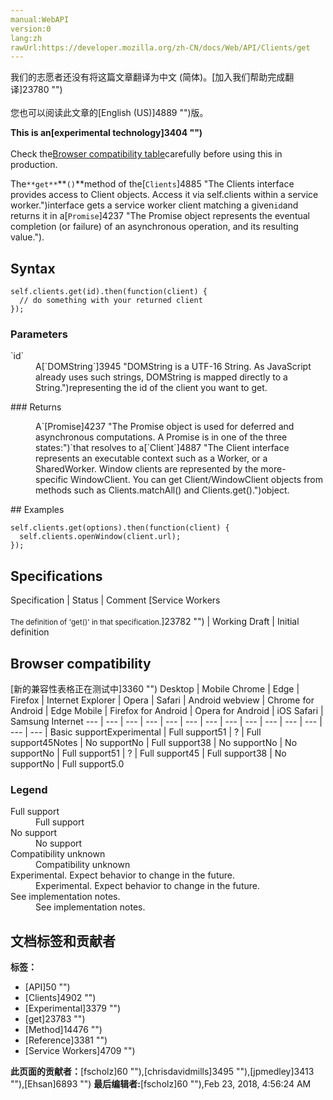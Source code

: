```yaml
---
manual:WebAPI
version:0
lang:zh
rawUrl:https://developer.mozilla.org/zh-CN/docs/Web/API/Clients/get
---
```




<bdi>我们的志愿者还没有将这篇文章翻译为<bdi>中文 (简体)</bdi>。[加入我们帮助完成翻译]23780 "")<br></br>您也可以阅读此文章的[English (US)]4889 "")版。</bdi>






**This is an[experimental technology]3404 "")**<br></br>Check the[Browser compatibility table](%4873#Browser_compatibility "")carefully before using this in production.





The`**get**`**`()`**method of the[`Clients`]4885 "The Clients interface provides access to Client objects. Access it via self.clients within a service worker.")interface gets a service worker client matching a given`id`and returns it in a[`Promise`]4237 "The Promise object represents the eventual completion (or failure) of an asynchronous operation, and its resulting value.").


## Syntax<a name="Syntax"></a>

```
self.clients.get(id).then(function(client) {
  // do something with your returned client
});
```

### Parameters<a name="Parameters"></a>
<dl><dt id=''>`id`</dt><dd>A[`DOMString`]3945 "DOMString is a UTF-16 String. As JavaScript already uses such strings, DOMString is mapped directly to a String.")representing the id of the client you want to get.</dd></dl>
### Returns<a name="Returns"></a>
<dl><dd>A`[Promise]4237 "The Promise object is used for deferred and asynchronous computations. A Promise is in one of the three states:")`that resolves to a[`Client`]4887 "The Client interface represents an executable context such as a Worker, or a SharedWorker. Window clients are represented by the more-specific WindowClient. You can get Client/WindowClient objects from methods such as Clients.matchAll() and Clients.get().")object.</dd></dl>
## Examples<a name="Examples"></a>

```
self.clients.get(options).then(function(client) {    
  self.clients.openWindow(client.url);   
});
```

## Specifications<a name="Specifications"></a>
Specification | Status | Comment 
[Service Workers<br></br><small>The definition of &#39;get()&#39; in that specification.</small>]23782 "") | Working Draft | Initial definition 


## Browser compatibility<a name="Browser_compatibility"></a>
[新的兼容性表格正在测试中<i></i>]3360 "")
<abbr>Desktop<i></i></abbr> | <abbr>Mobile<i></i></abbr> 
<abbr>Chrome<i></i></abbr> | <abbr>Edge<i></i></abbr> | <abbr>Firefox<i></i></abbr> | <abbr>Internet Explorer<i></i></abbr> | <abbr>Opera<i></i></abbr> | <abbr>Safari<i></i></abbr> | <abbr>Android webview<i></i></abbr> | <abbr>Chrome for Android<i></i></abbr> | <abbr>Edge Mobile<i></i></abbr> | <abbr>Firefox for Android<i></i></abbr> | <abbr>Opera for Android<i></i></abbr> | <abbr>iOS Safari<i></i></abbr> | <abbr>Samsung Internet<i></i></abbr> 
 ---  |  ---  |  ---  |  ---  |  ---  |  ---  |  ---  |  ---  |  ---  |  ---  |  ---  |  ---  |  ---  |  ---  | 
Basic support<abbr>Experimental<i></i></abbr> | <abbr>Full support</abbr>51 | <abbr>?</abbr> | <abbr>Full support</abbr>45<abbr>Notes<i></i></abbr> | <abbr>No support</abbr>No | <abbr>Full support</abbr>38 | <abbr>No support</abbr>No | <abbr>No support</abbr>No | <abbr>Full support</abbr>51 | <abbr>?</abbr> | <abbr>Full support</abbr>45 | <abbr>Full support</abbr>38 | <abbr>No support</abbr>No | <abbr>Full support</abbr>5.0 


### Legend<a name="Legend"></a>
<dl><dt id=''><abbr>Full support</abbr></dt><dd>Full support</dd><dt id=''><abbr>No support</abbr></dt><dd>No support</dd><dt id=''><abbr>Compatibility unknown</abbr></dt><dd>Compatibility unknown</dd><dt id=''><abbr>Experimental. Expect behavior to change in the future.<i></i></abbr></dt><dd>Experimental. Expect behavior to change in the future.</dd><dt id=''><abbr>See implementation notes.<i></i></abbr></dt><dd>See implementation notes.</dd></dl>








## 文档标签和贡献者
**标签：**
* [API]50 "")
* [Clients]4902 "")
* [Experimental]3379 "")
* [get]23783 "")
* [Method]14476 "")
* [Reference]3381 "")
* [Service Workers]4709 "")

**此页面的贡献者：**[fscholz]60 ""),[chrisdavidmills]3495 ""),[jpmedley]3413 ""),[Ehsan]6893 "")
**最后编辑者:**[fscholz]60 ""),<time>Feb 23, 2018, 4:56:24 AM</time>


